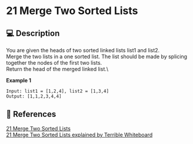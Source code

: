 # 21 Merge Two Sorted Lists

## 💻 Description

You are given the heads of two sorted linked lists list1 and list2.\
Merge the two lists in a one sorted list. The list should be made by splicing together the nodes of the first two lists.\
Return the head of the merged linked list.\

**Example 1**

```
Input: list1 = [1,2,4], list2 = [1,3,4]
Output: [1,1,2,3,4,4]
```

## 🔗 References

[21 Merge Two Sorted Lists](https://leetcode.com/problems/merge-two-sorted-lists/)\
[21 Merge Two Sorted Lists explained by Terrible Whiteboard](https://youtu.be/orCMI6WjoIw)
